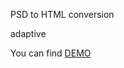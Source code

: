 PSD to HTML conversion

adaptive

You can find [DEMO](http://t96483hz.bget.ru/conversion/PSD_to_HTML/Minimo/)
